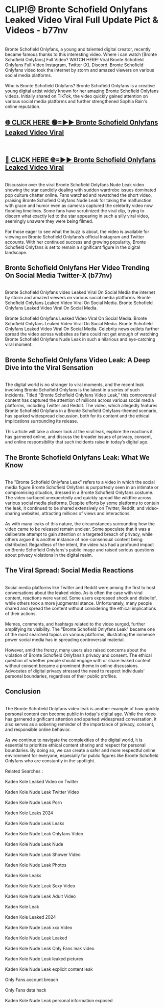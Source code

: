 # CLIP!@ Bronte Schofield Onlyfans Leaked Video Viral Full Update Pict & Videos - b77nv
<br>
Bronte Schofield Onlyfans, a young and talented digital creator, recently became famous thanks to this interesting video. Where i can watch [Bronte Schofield Onlyfans] Full Video? WATCH HERE! Viral Bronte Schofield Onlyfans Full Video Instagram, Twitter (X), Discord. Bronte Schofield Onlyfans video took the internet by storm and amazed viewers on various social media platforms.
<br><br>
Who is Bronte Schofield Onlyfans? Bronte Schofield Onlyfans is a creative young digital artist widely known for her amazing Bronte Schofield Onlyfans videos. Initially shared on TikTok, the video quickly gained attention on various social media platforms and further strengthened Sophia Rain's online reputation.
<br>
<h2><a href="https://bestclip.site?title=Bronte_Schofield_Onlyfans">🌐 CLICK HERE 🟢=►► Bronte Schofield Onlyfans Leaked Video Viral</a></h2>
<br>
<h2><a href="https://bestclip.site?title=Bronte_Schofield_Onlyfans">🔴 CLICK HERE 🌐=►► Bronte Schofield Onlyfans Leaked Video Viral</a></h2>
<br>
Discussion over the viral Bronte Schofield Onlyfans Nude Leak video showing the star candidly dealing with sudden wardrobe issues dominated pop culture chatter online. Fans watched and rewatched the short video, praising Bronte Schofield Onlyfans Nude Leak for taking the malfunction with grace and humor even as cameras captured the celebrity video now flooding timelines. Some fans have scrutinized the viral clip, trying to discern what exactly led to the star appearing in such a silly viral video, seemingly unaware they were being filmed.
<br><br>
For those eager to see what the buzz is about, the video is available for viewing on Bronte Schofield Onlyfans’s official Instagram and Twitter accounts. With her continued success and growing popularity, Bronte Schofield Onlyfans is set to remain a significant figure in the digital landscape.
<br>
<h2>Bronte Schofield Onlyfans Her Video Trending On Social Media Twitter-X (b77nv)</h2>
<br>
Bronte Schofield Onlyfans video Leaked Viral On Social Media the internet by storm and amazed viewers on various social media platforms. Bronte Schofield Onlyfans Leaked Video Viral On Social Media. Bronte Schofield Onlyfans Leaked Video Viral On Social Media.
<br><br>
Bronte Schofield Onlyfans Leaked Video Viral On Social Media. Bronte Schofield Onlyfans Leaked Video Viral On Social Media. Bronte Schofield Onlyfans Leaked Video Viral On Social Media. Celebrity news outlets further spread the video across websites as fans could not get enough of watching Bronte Schofield Onlyfans Nude Leak in such a hilarious and eye-catching viral moment.
<br>
<h2>Bronte Schofield Onlyfans Video Leak: A Deep Dive into the Viral Sensation</h2>
<br>
The digital world is no stranger to viral moments, and the recent leak involving Bronte Schofield Onlyfans is the latest in a series of such incidents. Titled "Bronte Schofield Onlyfans Video Leak," this controversial content has captured the attention of millions across various social media platforms, including Twitter and Reddit. The video, which allegedly features Bronte Schofield Onlyfans in a Bronte Schofield Onlyfans-themed scenario, has sparked widespread discussion, both for its content and the ethical implications surrounding its release.
<br><br>
This article will take a closer look at the viral leak, explore the reactions it has garnered online, and discuss the broader issues of privacy, consent, and online responsibility that such incidents raise in today’s digital age.
<br>
<h2>The Bronte Schofield Onlyfans Leak: What We Know</h2>
<br>
The "Bronte Schofield Onlyfans Leak" refers to a video in which the social media figure Bronte Schofield Onlyfans is purportedly seen in an intimate or compromising situation, dressed in a Bronte Schofield Onlyfans costume. The video surfaced unexpectedly and quickly spread like wildfire across various social media platforms. Despite efforts by some platforms to contain the leak, it continued to be shared extensively on Twitter, Reddit, and video-sharing websites, attracting millions of views and interactions.
<br><br>
As with many leaks of this nature, the circumstances surrounding how the video came to be released remain unclear. Some speculate that it was a deliberate attempt to gain attention or a targeted breach of privacy, while others argue it is another instance of non-consensual content being distributed. Regardless of the intent, the video has had a profound impact on Bronte Schofield Onlyfans's public image and raised serious questions about privacy violations in the digital realm.
<br>
<h2>The Viral Spread: Social Media Reactions</h2>
<br>
Social media platforms like Twitter and Reddit were among the first to host conversations about the leaked video. As is often the case with viral content, reactions were varied. Some users expressed shock and disbelief, while others took a more judgmental stance. Unfortunately, many people shared and spread the content without considering the ethical implications of their actions.
<br><br>
Memes, comments, and hashtags related to the video surged, further amplifying its visibility. The "Bronte Schofield Onlyfans Leak" became one of the most searched topics on various platforms, illustrating the immense power social media has in spreading controversial material.
<br><br>
However, amid the frenzy, many users also raised concerns about the violation of Bronte Schofield Onlyfans’s privacy and consent. The ethical question of whether people should engage with or share leaked content without consent became a prominent theme in online discussions. Advocates of digital privacy stressed the need to respect individuals' personal boundaries, regardless of their public profiles.
<br>
<h2>Conclusion</h2>
<br>
The Bronte Schofield Onlyfans video leak is another example of how quickly personal content can become public in today's digital age. While the video has garnered significant attention and sparked widespread conversation, it also serves as a sobering reminder of the importance of privacy, consent, and responsible online behavior.
<br><br>
As we continue to navigate the complexities of the digital world, it is essential to prioritize ethical content sharing and respect for personal boundaries. By doing so, we can create a safer and more respectful online environment for everyone, especially for public figures like Bronte Schofield Onlyfans who are constantly in the spotlight.
<br><br>
Related Searches :
<br><br>
Kaden Kole Leaked Video on Twitter
<br><br>
Kaden Kole Nude Leak Twitter Video
<br><br>
Kaden Kole Nude Leak Porn
<br><br>
Kaden Kole Leaks 2024
<br><br>
Kaden Kole Nude Leak Leaks
<br><br>
Kaden Kole Nude Leak Onlyfans Video
<br><br>
Kaden Kole Nude Leak Nude
<br><br>
Kaden Kole Nude Leak Shower Video
<br><br>
Kaden Kole Nude Leak Photos
<br><br>
Kaden Kole Leaks
<br><br>
Kaden Kole Nude Leak Sexy Video
<br><br>
Kaden Kole Nude Leak Adult Video
<br><br>
Kaden Kole Leak
<br><br>
Kaden Kole Leaked 2024
<br><br>
Kaden Kole Nude Leak xxx Video
<br><br>
Kaden Kole Nude Leak Leaked
<br><br>
Kaden Kole Nude Leak Only Fans leak video
<br><br>
Kaden Kole Nude Leak leaked pictures
<br><br>
Kaden Kole Nude Leak explicit content leak
<br><br>
Only Fans account breach
<br><br>
Only Fans data hack
<br><br>
Kaden Kole Nude Leak personal information exposed